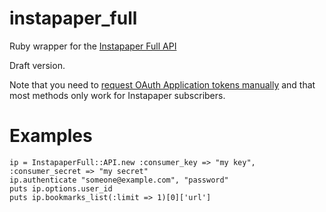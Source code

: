 # instapaper_full

Ruby wrapper for the [Instapaper Full API](http://www.instapaper.com/api/full)

Draft version.

Note that you need to [request OAuth Application tokens manually](http://www.instapaper.com/main/request_oauth_consumer_token) and that most methods only work for Instapaper subscribers.

# Examples

    ip = InstapaperFull::API.new :consumer_key => "my key", :consumer_secret => "my secret"
    ip.authenticate "someone@example.com", "password"
    puts ip.options.user_id
    puts ip.bookmarks_list(:limit => 1)[0]['url']
